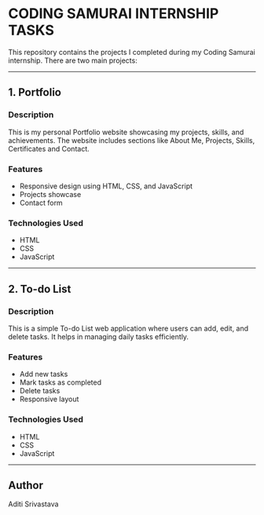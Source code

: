 # CODING SAMURAI INTERNSHIP TASKS

This repository contains the projects I completed during my Coding Samurai internship. There are two main projects:

---

## 1. Portfolio

### Description
This is my personal Portfolio website showcasing my projects, skills, and achievements. The website includes sections like About Me, Projects, Skills, Certificates and Contact.



### Features
- Responsive design using HTML, CSS, and JavaScript
- Projects showcase
- Contact form

### Technologies Used
- HTML
- CSS
- JavaScript

---

## 2. To-do List

### Description
This is a simple To-do List web application where users can add, edit, and delete tasks. It helps in managing daily tasks efficiently.



### Features
- Add new tasks
- Mark tasks as completed
- Delete tasks
- Responsive layout

### Technologies Used
- HTML
- CSS
- JavaScript

---

## Author
Aditi Srivastava
